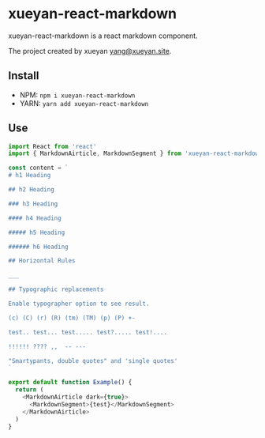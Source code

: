 # xueyan-react-markdown

xueyan-react-markdown is a react markdown component.

The project created by xueyan <yang@xueyan.site>.

## Install

- NPM: `npm i xueyan-react-markdown`  
- YARN: `yarn add xueyan-react-markdown`  

## Use

```ts
import React from 'react'
import { MarkdownAirticle, MarkdownSegment } from 'xueyan-react-markdown'

const content = `
# h1 Heading

## h2 Heading

### h3 Heading

#### h4 Heading

##### h5 Heading

###### h6 Heading

## Horizontal Rules

___

## Typographic replacements

Enable typographer option to see result.

(c) (C) (r) (R) (tm) (TM) (p) (P) +-

test.. test... test..... test?..... test!....

!!!!!! ???? ,,  -- ---

"Smartypants, double quotes" and 'single quotes'
`

export default function Example() {
  return (
    <MarkdownAirticle dark={true}>
      <MarkdownSegment>{test}</MarkdownSegment>
    </MarkdownAirticle>
  )
}
```
